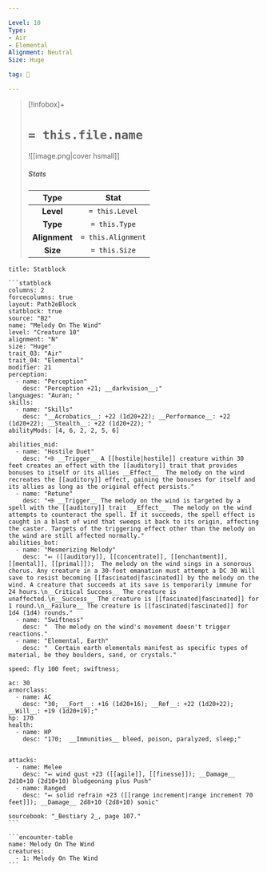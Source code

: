 ```yaml
---

Level: 10
Type:
- Air
- Elemental
Alignment: Neutral
Size: Huge

tag: 👹

---
```


> [!infobox]+
> #  `= this.file.name`
> ![[image.png|cover hsmall]]
> ##### Stats
> Type | Stat |
> :---:|:---:|
> **Level** | `= this.Level` |
> **Type** | `= this.Type` |
> **Alignment** | `= this.Alignment` |
> **Size** | `= this.Size` |



````ad-info
title: Statblock

```statblock
columns: 2
forcecolumns: true
layout: Path2eBlock
statblock: true
source: "B2"
name: "Melody On The Wind"
level: "Creature 10"
alignment: "N"
size: "Huge"
trait_03: "Air"
trait_04: "Elemental"
modifier: 21
perception:
  - name: "Perception"
    desc: "Perception +21; __darkvision__;"
languages: "Auran; "
skills:
  - name: "Skills"
    desc: "__Acrobatics__: +22 (1d20+22); __Performance__: +22 (1d20+22); __Stealth__: +22 (1d20+22); "
abilityMods: [4, 6, 2, 2, 5, 6]

abilities_mid:
  - name: "Hostile Duet"
    desc: "⬲ __Trigger__ A [[hostile|hostile]] creature within 30 feet creates an effect with the [[auditory]] trait that provides bonuses to itself or its allies __Effect__  The melody on the wind recreates the [[auditory]] effect, gaining the bonuses for itself and its allies as long as the original effect persists."
  - name: "Retune"
    desc: "⬲ __Trigger__ The melody on the wind is targeted by a spell with the [[auditory]] trait __Effect__  The melody on the wind attempts to counteract the spell. If it succeeds, the spell effect is caught in a blast of wind that sweeps it back to its origin, affecting the caster. Targets of the triggering effect other than the melody on the wind are still affected normally."
abilities_bot:
  - name: "Mesmerizing Melody"
    desc: "⬻ ([[auditory]], [[concentrate]], [[enchantment]], [[mental]], [[primal]]);  The melody on the wind sings in a sonorous chorus. Any creature in a 30-foot emanation must attempt a DC 30 Will save to resist becoming [[fascinated|fascinated]] by the melody on the wind. A creature that succeeds at its save is temporarily immune for 24 hours.\n__Critical Success__ The creature is unaffected.\n__Success__ The creature is [[fascinated|fascinated]] for 1 round.\n__Failure__ The creature is [[fascinated|fascinated]] for 1d4 (1d4) rounds."
  - name: "Swiftness"
    desc: "  The melody on the wind's movement doesn't trigger reactions."
  - name: "Elemental, Earth"
    desc: "  Certain earth elementals manifest as specific types of material, be they boulders, sand, or crystals."

speed: fly 100 feet; swiftness;

ac: 30
armorclass:
  - name: AC
    desc: "30; __Fort__: +16 (1d20+16); __Ref__: +22 (1d20+22); __Will__: +19 (1d20+19);"
hp: 170
health:
  - name: HP
    desc: "170;  __Immunities__ bleed, poison, paralyzed, sleep;"


attacks:
  - name: Melee
    desc: "⬻ wind gust +23 ([[agile]], [[finesse]]); __Damage__ 2d10+10 (2d10+10) bludgeoning plus Push"
  - name: Ranged
    desc: "⬻ solid refrain +23 ([[range increment|range increment 70 feet]]); __Damage__ 2d8+10 (2d8+10) sonic"

sourcebook: "_Bestiary 2_, page 107."
```

```encounter-table
name: Melody On The Wind
creatures:
  - 1: Melody On The Wind
```

````


